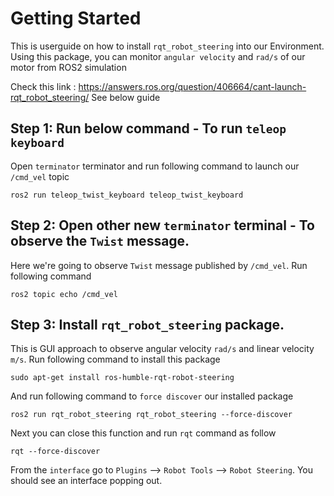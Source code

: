 # Getting Started

This is userguide on how to install `rqt_robot_steering` into our Environment. Using this package, you can monitor `angular velocity` and `rad/s` of our motor
from ROS2 simulation

Check this link : https://answers.ros.org/question/406664/cant-launch-rqt_robot_steering/
See below guide

## Step 1: Run below command - To run `teleop keyboard`

Open `terminator` terminator and run following command to launch our `/cmd_vel` topic
```
ros2 run teleop_twist_keyboard teleop_twist_keyboard
```

## Step 2: Open other new `terminator` terminal - To observe the `Twist` message.

Here we're going to observe `Twist` message published by `/cmd_vel`. Run following command
```
ros2 topic echo /cmd_vel
```

## Step 3: Install `rqt_robot_steering` package.

This is GUI approach to observe angular velocity `rad/s` and linear velocity `m/s`. Run following command to install this package
```
sudo apt-get install ros-humble-rqt-robot-steering
```
And run following command to `force discover` our installed package
```
ros2 run rqt_robot_steering rqt_robot_steering --force-discover
```

Next you can close this function and run `rqt` command as follow
```
rqt --force-discover
```
From the `interface` go to `Plugins` --> `Robot Tools` --> `Robot Steering`. You should see an interface popping out.
